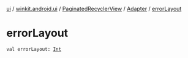 [ui](../../../index.md) / [winkit.android.ui](../../index.md) / [PaginatedRecyclerView](../index.md) / [Adapter](index.md) / [errorLayout](./error-layout.md)

# errorLayout

`val errorLayout: `[`Int`](https://kotlinlang.org/api/latest/jvm/stdlib/kotlin/-int/index.html)